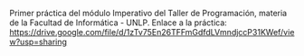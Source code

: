 Primer práctica del módulo Imperativo del Taller de Programación, materia de la Facultad de Informática - UNLP. 
Enlace a la práctica: https://drive.google.com/file/d/1zTv75En26TFFmGdfdLVmndjccP31KWef/view?usp=sharing
